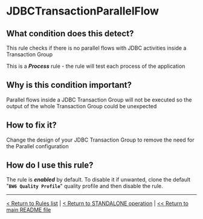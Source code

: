 # JDBCTransactionParallelFlow

## What condition does this detect?

This rule checks if there is no parallel flows with JDBC activities inside a Transaction Group

This is a ***Process*** rule - the rule will test each process of the application

## Why is this condition important?

Parallel flows inside a JDBC Transaction Group will not be executed so the output of the whole Transaction Group could be unexpected

## How to fix it?

Change the design of your JDBC Transaction Group to remove the need for the Parallel configuration

## How do I use this rule?

The rule is **_enabled_** by default. To disable it if unwanted, clone the default "**`BW6 Quality Profile`**" quality profile and then disable the rule.

---
[< Return to Rules list](./RULES.md) | [< Return to STANDALONE operation](../STANDALONE.md) | [<< Return to main README file](../../README.md)
